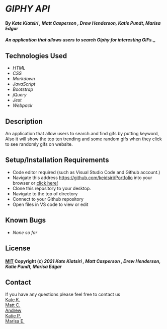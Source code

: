# _GIPHY API_

#### By _Kate Kiatsiri , Matt Casperson , Drew Henderson, Katie Pundt, Marisa Edgar_

#### _An application that allows users to search Giphy for interesting GIFs.__

## Technologies Used

* _HTML_
* _CSS_
* _Markdown_
* _JavaScript_
* _Bootstrap_
* _jQuery_
* _Jest_
* _Webpack_

## Description

An application that allow users to search and find gifs by putting keyword, Also it will show the top ten trending and some random gifs when they click to see randomly gifs on website.

## Setup/Installation Requirements

* Code editor required (such as Visual Studio Code and Github account.)
* Navigate this address https://github.com/keidsiri/Portfolio into your browser or 
<a href="https://github.com/keidsiri/Portfolio"> click here! </a>
* Clone this repository to your desktop.
* Navigate to the top of directory
* Connect to your Github repository
* Open files in VS code to view or edit

## Known Bugs

* _None so far_

## License 

#### [MIT](https://opensource.org/licenses/MIT) Copyright (c) _2021_ _Kate Kiatsiri , Matt Casperson , Drew Henderson, Katie Pundt, Marisa Edgar_

## Contact
If you have any questions please feel free to contact us <br>
[Kate K.](mailto:keidsiri@gmail.com) <br>
[Matt C.](mailto:mc.casperson@gmail.com) <br>
[Andrew](mailto:drewhendersonemail@gmail.com)<br>
[Katie P.](mailto:kzpundt@gmail.com)<br>
[Marisa E.](mailto:marisaedgar1212@gmail.com)<br>

